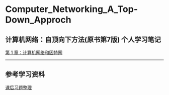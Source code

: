 # Computer_Networking_A_Top-Down_Approch

## 计算机网络：自顶向下方法(原书第7版) 个人学习笔记

[第 1 章：计算机网络和因特网](https://htmlpreview.github.io/?https://github.com/Lijunjie9502/Computer_Networking_Study_Note/blob/master/%E8%AE%A1%E7%AE%97%E6%9C%BA%E7%BD%91%E7%BB%9C%E8%87%AA%E9%A1%B6%E5%90%91%E4%B8%8B%E6%96%B9%E6%B3%95-%E7%AC%AC7%E7%89%88-%E5%AD%A6%E4%B9%A0%E7%AC%94%E8%AE%B0/ch1:%20%E8%AE%A1%E7%AE%97%E6%9C%BA%E7%BD%91%E7%BB%9C%E5%92%8C%E5%9B%A0%E7%89%B9%E7%BD%91.html)

---

## 参考学习资料

[课后习题整理](https://github.com/moranzcw/Computer-Networking-A-Top-Down-Approach-NOTES)